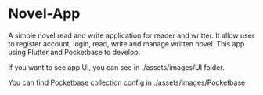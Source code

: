 # Novel-App
A simple novel read and write application for  reader and writter. It allow user to register account, login, read, write and manage  written novel. This app using Flutter and Pocketbase to develop.

If you want to see app UI, you can see in ./assets/images/UI folder.

You can find Pocketbase collection config in ./assets/images/Pocketbase
